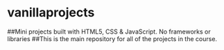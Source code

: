 # vanillaprojects
##Mini projects built with HTML5, CSS &amp; JavaScript. No frameworks or libraries
##This is the main repository for all of the projects in the course.
